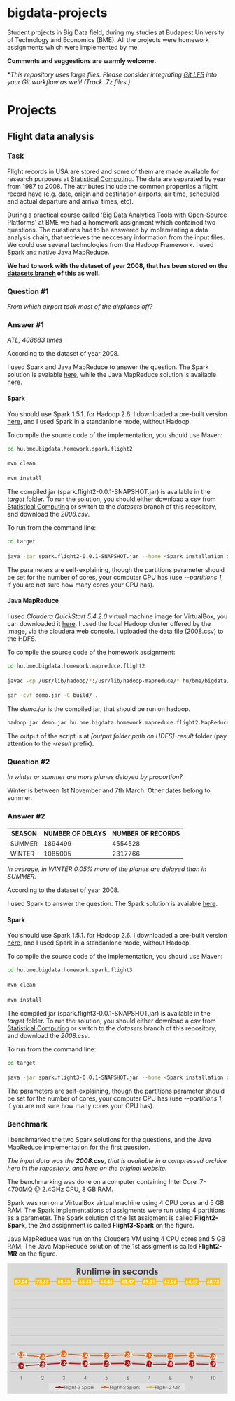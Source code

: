 # bigdata-projects
Student projects in Big Data field, during my studies at Budapest University of Technology and Economics (BME).
All the projects were homework assignments which were implemented by me.

**Comments and suggestions are warmly welcome.**

**This repository uses large files. Please consider integrating [Git LFS](https://git-lfs.github.com/) into your Git workflow as well! (Track *.7z files.)**

# Projects
## Flight data analysis

### Task

Flight records in USA are stored and some of them are made available for research purposes at [Statistical Computing](http://stat-computing.org/dataexpo/2009/the-data.html). The data are separated by year from 1987 to 2008. The attributes include the common properties a flight record have (e.g. date, origin and destination airports, air time, scheduled and actual departure and arrival times, etc).

During a practical course called 'Big Data Analytics Tools with Open-Source Platforms' at BME we had a homework assignment which contained two questions. The questions had to be answered by implementing a data analysis chain, that retrieves the neccesary information from the input files. We could use several technologies from the Hadoop Framework. I used Spark and native Java MapReduce.

**We had to work with the dataset of year 2008, that has been stored on the [datasets branch](https://github.com/benedekh/bigdata-projects/tree/datasets) of this as well.**

### Question #1

*From which airport took most of the airplanes off?*

### Answer #1

*ATL, 408683 times*

According to the dataset of year 2008.

I used Spark and Java MapReduce to answer the question. The Spark solution is avaiable [here](https://github.com/benedekh/bigdata-projects/tree/master/hu.bme.bigdata.homework.spark.flight2/), while the Java MapReduce solution is available [here](https://github.com/benedekh/bigdata-projects/tree/master/hu.bme.bigdata.homework.mapreduce.flight2/).

#### Spark

You should use Spark 1.5.1. for Hadoop 2.6. I downloaded a pre-built version [here](http://spark.apache.org/downloads.html), and I used Spark in a standanlone mode, without Hadoop.

To compile the source code of the implementation, you should use Maven:

```bash
cd hu.bme.bigdata.homework.spark.flight2

mvn clean

mvn install
```

The compiled jar (spark.flight2-0.0.1-SNAPSHOT.jar) is available in the *target* folder. To run the solution, you should either download a csv from [Statistical Computing](http://stat-computing.org/dataexpo/2009/the-data.html) or switch to the *datasets* branch of this repository, and download the *2008.csv*.

To run from the command line:

```bash
cd target

java -jar spark.flight2-0.0.1-SNAPSHOT.jar --home <Spark installation directory> --data <2008.csv path> --partitions <number of partitions>
```

The parameters are self-explaining, though the partitions parameter should be set for the number of cores, your computer CPU has (use *--partitions 1*, if you are not sure how many cores your CPU has).


#### Java MapReduce

I used *Cloudera QuickStart 5.4.2.0* virtual machine image for VirtualBox, you can downloaded it [here](http://www.cloudera.com/content/www/en-us/downloads/quickstart_vms/5-4.html). I used the local Hadoop cluster offered by the image, via the cloudera web console. I uploaded the data file (2008.csv) to the HDFS.

To compile the source code of the homework assignment:

```bash
cd hu.bme.bigdata.homework.mapreduce.flight2

javac -cp /usr/lib/hadoop/*:/usr/lib/hadoop-mapreduce/* hu/bme/bigdata/homework/mapreduce/flight2/*.java hu/bme/bigdata/homework/mapreduce/flight2/mappers/*.java hu/bme/bigdata/homework/mapreduce/flight2/reducers/*.java -d build -Xlint

jar -cvf demo.jar -C build/ .
```

The *demo.jar* is the compiled jar, that should be run on hadoop.

```bash
hadoop jar demo.jar hu.bme.bigdata.homework.mapreduce.flight2.MapReduceApplication <2008.csv path on HDFS> <output folder path on HDFS>
```

The output of the script is at *[output folder path on HDFS]-result* folder (pay attention to the *-result* prefix).


### Question #2

*In winter or summer are more planes delayed by proportion?*

Winter is between 1st November and 7th March. Other dates belong to summer.

### Answer #2

|SEASON|NUMBER OF DELAYS|NUMBER OF RECORDS|
|--------|------------------|-------------------|
|SUMMER|1894499|4554528|
|WINTER|1085005|2317766|

*In average, in WINTER 0.05% more of the planes are delayed than in SUMMER.*

According to the dataset of year 2008.

I used Spark to answer the question. The Spark solution is avaiable [here](https://github.com/benedekh/bigdata-projects/tree/master/hu.bme.bigdata.homework.spark.flight3/).

#### Spark

You should use Spark 1.5.1. for Hadoop 2.6. I downloaded a pre-built version [here](http://spark.apache.org/downloads.html), and I used Spark in a standanlone mode, without Hadoop.

To compile the source code of the implementation, you should use Maven:

```bash
cd hu.bme.bigdata.homework.spark.flight3

mvn clean

mvn install
```

The compiled jar (spark.flight3-0.0.1-SNAPSHOT.jar) is available in the *target* folder. To run the solution, you should either download a csv from [Statistical Computing](http://stat-computing.org/dataexpo/2009/the-data.html) or switch to the *datasets* branch of this repository, and download the *2008.csv*.

To run from the command line:

```bash
cd target

java -jar spark.flight3-0.0.1-SNAPSHOT.jar --home <Spark installation directory> --data <2008.csv path> --partitions <number of partitions>
```

The parameters are self-explaining, though the partitions parameter should be set for the number of cores, your computer CPU has (use *--partitions 1*, if you are not sure how many cores your CPU has).


### Benchmark

I benchmarked the two Spark solutions for the questions, and the Java MapReduce implementation for the first question. 

_The input data was the **2008.csv**, that is available in a compressed archive [here](https://github.com/benedekh/bigdata-projects/tree/datasets) in the repository, and [here](http://stat-computing.org/dataexpo/2009/the-data.html) on the original website._

The benchmarking was done on a computer containing Intel Core i7-4700MQ @ 2.4GHz CPU, 8 GB RAM. 

Spark was run on a VirtualBox virtual machine using 4 CPU cores and 5 GB RAM. The Spark implementations of assigments were run using 4 partitions as a parameter. The Spark solution of the 1st assigment is called **Flight2-Spark**, the 2nd assignment is called **Flight3-Spark** on the figure.

Java MapReduce was run on the Cloudera VM using 4 CPU cores and 5 GB RAM. The Java MapReduce solution of the 1st assigment is called **Flight2-MR** on the figure.

[![](images/benchmark.png)](images/benchmark.png)

